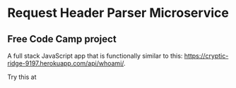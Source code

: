 
Request Header Parser Microservice
===================================
Free Code Camp project
-----------------------------------
A full stack JavaScript app that is functionally similar to this: https://cryptic-ridge-9197.herokuapp.com/api/whoami/.

Try this at 
